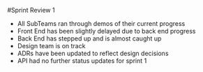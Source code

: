 #Sprint Review 1
- All SubTeams ran through demos of their current progress
- Front End has been slightly delayed due to back end progress
- Back End has stepped up and is almost caught up
- Design team is on track
- ADRs have been updated to reflect design decisions
- API had no further status updates for sprint 1
